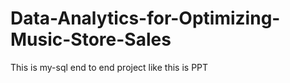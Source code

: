 # Data-Analytics-for-Optimizing-Music-Store-Sales
This is  my-sql end to end project
like this is PPT

